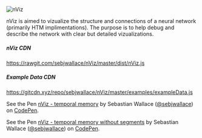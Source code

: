 ![nViz](./logo.png)

nViz is aimed to vizualize the structure and connections of a neural network (primarily HTM implimentations). The purpose is to help debug and describe the network with clear but detailed vizualizations.

##### nViz CDN
https://rawgit.com/sebjwallace/nViz/master/dist/nViz.js

##### Example Data CDN
https://gitcdn.xyz/repo/sebjwallace/nViz/master/examples/exampleData.js

<p data-height="342" data-theme-id="0" data-slug-hash="MJgvzV" data-default-tab="result" data-user="sebjwallace" data-embed-version="2" data-pen-title="nViz - temporal memory" class="codepen">See the Pen <a href="http://codepen.io/sebjwallace/pen/MJgvzV/">nViz - temporal memory</a> by Sebastian Wallace (<a href="http://codepen.io/sebjwallace">@sebjwallace</a>) on <a href="http://codepen.io">CodePen</a>.</p>
<script async src="https://production-assets.codepen.io/assets/embed/ei.js"></script>

<p data-height="265" data-theme-id="0" data-slug-hash="PWwJgp" data-default-tab="result" data-user="sebjwallace" data-embed-version="2" data-pen-title="nViz - temporal memory without segments" class="codepen">See the Pen <a href="http://codepen.io/sebjwallace/pen/PWwJgp/">nViz - temporal memory without segments</a> by Sebastian Wallace (<a href="http://codepen.io/sebjwallace">@sebjwallace</a>) on <a href="http://codepen.io">CodePen</a>.</p>
<script async src="https://production-assets.codepen.io/assets/embed/ei.js"></script>

